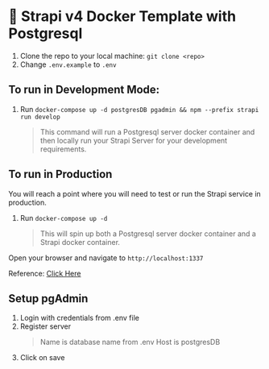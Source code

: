 # 🚀 Strapi v4 Docker Template with Postgresql

1. Clone the repo to your local machine: `git clone <repo>`
2. Change `.env.example` to `.env`

## To run in Development Mode:

1. Run `docker-compose up -d postgresDB pgadmin && npm --prefix strapi run develop`
   > This command will run a Postgresql server docker container and then locally run your Strapi Server for your development requirements.

## To run in Production

You will reach a point where you will need to test or run the Strapi service in production.

1. Run `docker-compose up -d`
   > This will spin up both a Postgresql server docker container and a Strapi docker container.

Open your browser and navigate to `http://localhost:1337`

Reference: [Click Here](https://blog.dehlin.dev/docker-with-strapi-v4)


## Setup pgAdmin

1. Login with credentials from .env file
2. Register server
    > Name is database name from .env
    > Host is postgresDB
3. Click on save